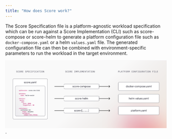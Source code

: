 ```yaml
---
title: "How does Score work?"
---
```


The Score Specification file is a platform-agnostic workload specification which can be run against a Score Implementation (CLI) such as score-compose or score-helm to generate a platform configuration file such as `docker-compose.yaml` or a helm `values.yaml` file. The generated configuration file can then be combined with environment-specific parameters to run the workload in the target environment.

![How Score works](/docs/images/run-workload.png).
